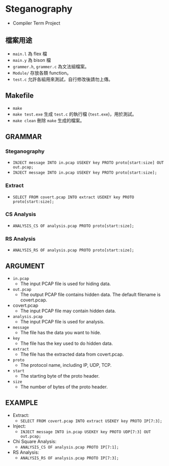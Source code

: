 # Steganography
- Compiler Term Project
## 檔案用途
- `main.l` 為 flex 檔
- `main.y` 為 bison 檔
- `grammer.h`, `grammer.c` 為文法組檔案。
- `Module/` 存放各類 function。
- `test.c` 允許各組用來測試，自行修改後請勿上傳。

## Makefile
- `make`
- `make test.exe` 生成 `test.c` 的執行檔 (`test.exe`)，用於測試。
- `make clean` 刪除 `make` 生成的檔案。

## GRAMMAR
### Steganography
- `INJECT message INTO in.pcap USEKEY key PROTO proto[start:size] OUT out.pcap;`
- `INJECT message INTO in.pcap USEKEY key PROTO proto[start:size];`
### Extract
- `SELECT FROM covert.pcap INTO extract USEKEY key PROTO proto[start:size];`
### CS Analysis
- `ANALYSIS_CS OF analysis.pcap PROTO proto[start:size];`
### RS Analysis
- `ANALYSIS_RS OF analysis.pcap PROTO proto[start:size];`

## ARGUMENT
- `in.pcap`
    -  The input PCAP file is used for hiding data.
- `out.pcap`  
    - The output PCAP file contains hidden data. The default filename is covert.pcap.
- covert.pcap
    - The input PCAP file may contain hidden data.
- `analysis.pcap`
    - The input PCAP file is used for analysis.
- `message`
    - The file has the data you want to hide.
- `key`
    - The file has the key used to do hidden data.
- `extract`
    - The file has the extracted data from covert.pcap.
- `proto`
    - The protocol name, including IP, UDP, TCP.
- `start`
    - The starting byte of the proto header.
- `size`
    - The number of bytes of the proto header.

## EXAMPLE
- Extract:
    - `SELECT FROM covert.pcap INTO extract USEKEY key PROTO IP[7:3];`
- Inject:
    - `INJECT message INTO in.pcap USEKEY key PROTO UDP[7:3] OUT out.pcap;`
- Chi Square Analysis:
    - `ANALYSIS_CS OF analysis.pcap PROTO IP[7:1];`
- RS Analysis:
    - `ANALYSIS_RS OF analysis.pcap PROTO IP[7:3];`
